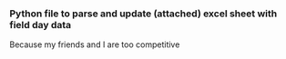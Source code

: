 ### Python file to parse and update (attached) excel sheet with field day data

Because my friends and I are too competitive
